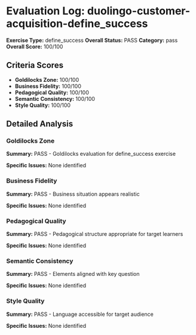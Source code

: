 # Evaluation Log: duolingo-customer-acquisition-define_success

**Exercise Type:** define_success
**Overall Status:** PASS
**Category:** pass
**Overall Score:** 100/100

## Criteria Scores

- **Goldilocks Zone:** 100/100
- **Business Fidelity:** 100/100
- **Pedagogical Quality:** 100/100
- **Semantic Consistency:** 100/100
- **Style Quality:** 100/100

## Detailed Analysis

### Goldilocks Zone
**Summary:** PASS - Goldilocks evaluation for define_success exercise

**Specific Issues:** None identified

### Business Fidelity
**Summary:** PASS - Business situation appears realistic

**Specific Issues:** None identified

### Pedagogical Quality
**Summary:** PASS - Pedagogical structure appropriate for target learners

**Specific Issues:** None identified

### Semantic Consistency
**Summary:** PASS - Elements aligned with key question

**Specific Issues:** None identified

### Style Quality
**Summary:** PASS - Language accessible for target audience

**Specific Issues:** None identified

